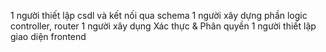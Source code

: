 1 người thiết lập csdl và kết nối qua schema
1 người xây dựng phần logic controller, router
1 người xây dụng  Xác thực & Phân quyền
1 người thiết lập giao diện frontend
